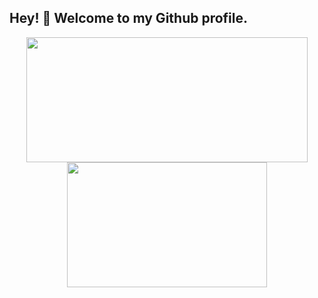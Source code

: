 ## Hey! 👋 Welcome to my Github profile.

<p align="center"> 
  <img style="height: 200px; width: 450px" src="https://github-readme-stats-eight-theta.vercel.app/api?username=izi-challenges&show_icons=true&theme=vue-dark&include_all_commits=true&count_private=true" />
  <img style="height: 200px; width: 320px" src="https://github-readme-stats-eight-theta.vercel.app/api/top-langs/?username=izi-challenges&langs_count=8&theme=vue-dark"/>
</p>
